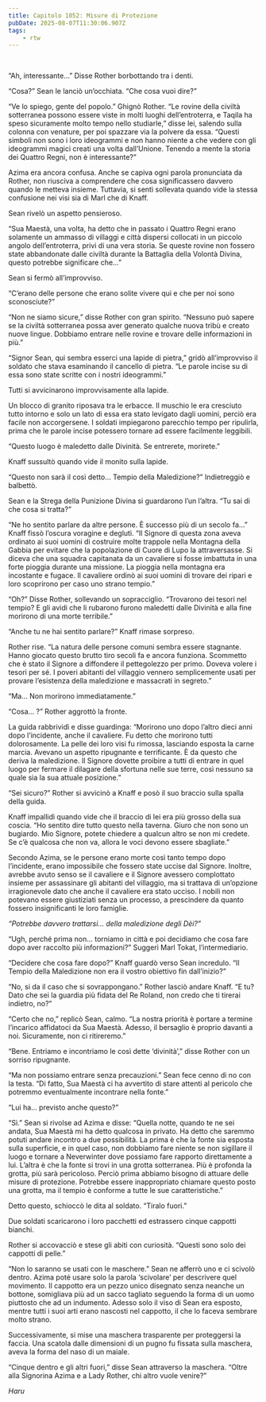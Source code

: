 ```yaml
---
title: Capitolo 1052: Misure di Protezione
pubDate: 2025-08-07T11:30:06.907Z
tags:
    - rtw
---
```



&nbsp;


“Ah, interessante…” Disse Rother borbottando tra i denti.


“Cosa?” Sean le lanciò un’occhiata. “Che cosa vuoi dire?”


“Ve lo spiego, gente del popolo.” Ghignò Rother. “Le rovine della civiltà sotterranea possono essere viste in molti luoghi dell’entroterra, e Taqila ha speso sicuramente molto tempo nello studiarle,” disse lei, salendo sulla colonna con venature, per poi spazzare via la polvere da essa. “Questi simboli non sono i loro ideogrammi e non hanno niente a che vedere con gli ideogrammi magici creati una volta dall’Unione. Tenendo a mente la storia dei Quattro Regni, non è interessante?”


Azima era ancora confusa. Anche se capiva ogni parola pronunciata da Rother, non riusciva a comprendere che cosa significassero davvero quando le metteva insieme. Tuttavia, si sentì sollevata quando vide la stessa confusione nei visi sia di Marl che di Knaff.


Sean rivelò un aspetto pensieroso.


“Sua Maestà, una volta, ha detto che in passato i Quattro Regni erano solamente un ammasso di villaggi e città dispersi collocati in un piccolo angolo dell’entroterra, privi di una vera storia. Se queste rovine non fossero state abbandonate dalle civiltà durante la Battaglia della Volontà Divina, questo potrebbe significare che…”


Sean si fermò all’improvviso.


“C’erano delle persone che erano solite vivere qui e che per noi sono sconosciute?”


“Non ne siamo sicure,” disse Rother con gran spirito. “Nessuno può sapere se la civiltà sotterranea possa aver generato qualche nuova tribù e creato nuove lingue. Dobbiamo entrare nelle rovine e trovare delle informazioni in più.”


“Signor Sean, qui sembra esserci una lapide di pietra,” gridò all’improvviso il soldato che stava esaminando il cancello di pietra. “Le parole incise su di essa sono state scritte con i nostri ideogrammi.”


Tutti si avvicinarono improvvisamente alla lapide.


Un blocco di granito riposava tra le erbacce. Il muschio le era cresciuto tutto intorno e solo un lato di essa era stato levigato dagli uomini, perciò era facile non accorgersene. I soldati impiegarono parecchio tempo per ripulirla, prima che le parole incise potessero tornare ad essere facilmente leggibili.


“Questo luogo è maledetto dalle Divinità. Se entrerete, morirete.”


Knaff sussultò quando vide il monito sulla lapide.


“Questo non sarà il così detto… Tempio della Maledizione?” Indietreggiò e balbettò.


Sean e la Strega della Punizione Divina si guardarono l’un l’altra. “Tu sai di che cosa si tratta?”


“Ne ho sentito parlare da altre persone. È successo più di un secolo fa…” Knaff fissò l’oscura voragine e deglutì. “Il Signore di questa zona aveva ordinato ai suoi uomini di costruire molte trappole nella Montagna della Gabbia per evitare che la popolazione di Cuore di Lupo la attraversasse. Si diceva che una squadra capitanata da un cavaliere si fosse imbattuta in una forte pioggia durante una missione. La pioggia nella montagna era incostante e fugace. Il cavaliere ordinò ai suoi uomini di trovare dei ripari e loro scoprirono per caso uno strano tempio.”


“Oh?” Disse Rother, sollevando un sopracciglio. “Trovarono dei tesori nel tempio? E gli avidi che li rubarono furono maledetti dalle Divinità e alla fine morirono di una morte terribile.”


“Anche tu ne hai sentito parlare?” Knaff rimase sorpreso.


Rother rise. “La natura delle persone comuni sembra essere stagnante. Hanno giocato questo brutto tiro secoli fa e ancora funziona. Scommetto che è stato il Signore a diffondere il pettegolezzo per primo. Doveva volere i tesori per sé. I poveri abitanti del villaggio vennero semplicemente usati per provare l’esistenza della maledizione e massacrati in segreto.”


“Ma… Non morirono immediatamente.”


“Cosa… ?” Rother aggrottò la fronte.


La guida rabbrividì e disse guardinga: “Morirono uno dopo l’altro dieci anni dopo l’incidente, anche il cavaliere. Fu detto che morirono tutti dolorosamente. La pelle dei loro visi fu rimossa, lasciando esposta la carne marcia. Avevano un aspetto ripugnante e terrificante. Ѐ da questo che deriva la maledizione. Il Signore dovette proibire a tutti di entrare in quel luogo per fermare il dilagare della sfortuna nelle sue terre, così nessuno sa quale sia la sua attuale posizione.”


“Sei sicuro?” Rother si avvicinò a Knaff e posò il suo braccio sulla spalla della guida.


Knaff impallidì quando vide che il braccio di lei era più grosso della sua coscia. “Ho sentito dire tutto questo nella taverna. Giuro che non sono un bugiardo. Mio Signore, potete chiedere a qualcun altro se non mi credete. Se c’è qualcosa che non va, allora le voci devono essere sbagliate.”


Secondo Azima, se le persone erano morte così tanto tempo dopo l’incidente, erano impossibile che fossero state uccise dal Signore. Inoltre, avrebbe avuto senso se il cavaliere e il Signore avessero complottato insieme per assassinare gli abitanti del villaggio, ma si trattava di un’opzione irragionevole dato che anche il cavaliere era stato ucciso. I nobili non potevano essere giustiziati senza un processo, a prescindere da quanto fossero insignificanti le loro famiglie.


<em>“Potrebbe davvero trattarsi… della maledizione degli Dèi?” </em>


“Ugh, perché prima non… torniamo in città e poi decidiamo che cosa fare dopo aver raccolto più informazioni?” Suggerì Marl Tokat, l’intermediario.


“Decidere che cosa fare dopo?” Knaff guardò verso Sean incredulo. “Il Tempio della Maledizione non era il vostro obiettivo fin dall’inizio?”


“No, si da il caso che si sovrappongano.” Rother lasciò andare Knaff. “E tu? Dato che sei la guardia più fidata del Re Roland, non credo che ti tirerai indietro, no?”


“Certo che no,” replicò Sean, calmo. “La nostra priorità è portare a termine l’incarico affidatoci da Sua Maestà. Adesso, il bersaglio è proprio davanti a noi. Sicuramente, non ci ritireremo.”


“Bene. Entriamo e incontriamo le così dette ‘divinità’,” disse Rother con un sorriso ripugnante.


“Ma non possiamo entrare senza precauzioni.” Sean fece cenno di no con la testa. “Di fatto, Sua Maestà ci ha avvertito di stare attenti al pericolo che potremmo eventualmente incontrare nella fonte.”


“Lui ha… previsto anche questo?”


“Sì.” Sean si rivolse ad Azima e disse: “Quella notte, quando te ne sei andata, Sua Maestà mi ha detto qualcosa in privato. Ha detto che saremmo potuti andare incontro a due possibilità. La prima è che la fonte sia esposta sulla superficie, e in quel caso, non dobbiamo fare niente se non sigillare il luogo e tornare a Neverwinter dove possiamo fare rapporto direttamente a lui. L’altra è che la fonte si trovi in una grotta sotterranea. Più è profonda la grotta, più sarà pericoloso. Perciò prima abbiamo bisogno di attuare delle misure di protezione. Potrebbe essere inappropriato chiamare questo posto una grotta, ma il tempio è conforme a tutte le sue caratteristiche.”


Detto questo, schioccò le dita al soldato. “Tiralo fuori.”


Due soldati scaricarono i loro pacchetti ed estrassero cinque cappotti bianchi.


Rother si accovacciò e stese gli abiti con curiosità. “Questi sono solo dei cappotti di pelle.”


“Non lo saranno se usati con le maschere.” Sean ne afferrò uno e ci scivolò dentro. Azima poté usare solo la parola ‘scivolare’ per descrivere quel movimento. Il cappotto era un pezzo unico disegnato senza neanche un bottone, somigliava più ad un sacco tagliato seguendo la forma di un uomo piuttosto che ad un indumento. Adesso solo il viso di Sean era esposto, mentre tutti i suoi arti erano nascosti nel cappotto, il che lo faceva sembrare molto strano.


Successivamente, si mise una maschera trasparente per proteggersi la faccia. Una scatola dalle dimensioni di un pugno fu fissata sulla maschera, aveva la forma del naso di un maiale.


“Cinque dentro e gli altri fuori,” disse Sean attraverso la maschera. “Oltre alla Signorina Azima e a Lady Rother, chi altro vuole venire?”


<em>Haru</em>
                                


                                



